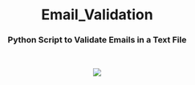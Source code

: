 # <h1 align="center">Email_Validation</h1>

<h3 align="center">Python Script to Validate Emails in a Text File</h3>

<br>

<p align="center">

  <img src = "https://github.com/user-attachments/assets/6688ec11-62d8-49ef-8a04-239f3030f7a7">
  
</p>

